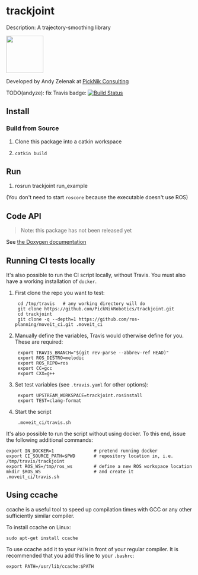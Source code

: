 # trackjoint

Description: A trajectory-smoothing library

<img src="https://picknik.ai/assets/images/logo.jpg" width="100">

Developed by Andy Zelenak at [PickNik Consulting](http://picknik.ai/)

TODO(andyze): fix Travis badge:
[![Build Status](https://travis-ci.com/PickNikRobotics/trackjoint.svg?token=o9hPQnr2kShM9ckDs6J8&branch=master)](https://travis-ci.com/PickNikRobotics/trackjoint)

## Install

### Build from Source

1. Clone this package into a catkin workspace

2. `catkin build`

## Run

1. rosrun trackjoint run_example

(You don't need to start `roscore` because the executable doesn't use ROS)

## Code API

> Note: this package has not been released yet

See [the Doxygen documentation](http://docs.ros.org/melodic/api/trackjoint/html/anotated.html)

## Running CI tests locally

It's also possible to run the CI script locally, without Travis.  You must also have a working installation of `docker`.

1. First clone the repo you want to test:

        cd /tmp/travis   # any working directory will do
        git clone https://github.com/PickNikRobotics/trackjoint.git
        cd trackjoint
        git clone -q --depth=1 https://github.com/ros-planning/moveit_ci.git .moveit_ci

1. Manually define the variables, Travis would otherwise define for you. These are required:

        export TRAVIS_BRANCH="$(git rev-parse --abbrev-ref HEAD)"
        export ROS_DISTRO=melodic
        export ROS_REPO=ros
        export CC=gcc
        export CXX=g++

1. Set test variables (see `.travis.yaml` for other options):

        export UPSTREAM_WORKSPACE=trackjoint.rosinstall
        export TEST=clang-format

1. Start the script

        .moveit_ci/travis.sh

It's also possible to run the script without using docker. To this end, issue the following additional commands:

    export IN_DOCKER=1               # pretend running docker
    export CI_SOURCE_PATH=$PWD       # repository location in, i.e. /tmp/travis/trackjoint
    export ROS_WS=/tmp/ros_ws        # define a new ROS workspace location
    mkdir $ROS_WS                    # and create it
    .moveit_ci/travis.sh

## Using ccache

ccache is a useful tool to speed up compilation times with GCC or any other sufficiently similar compiler.

To install ccache on Linux:

    sudo apt-get install ccache

To use ccache add it to your ``PATH`` in front of your regular compiler. It is recommended that you add this line to your `.bashrc`:

    export PATH=/usr/lib/ccache:$PATH
